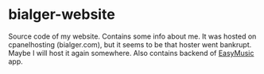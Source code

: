 # bialger-website
Source code of my website. Contains some info about me. It was hosted on cpanelhosting (bialger.com), but it seems to be that hoster went bankrupt. Maybe I will host it again somewhere. Also contains backend of [EasyMusic](https://github.com/OSLL/circle21-music) app.
